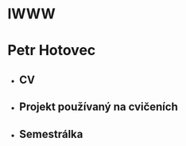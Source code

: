 # IWWW

<h1>Petr Hotovec</h1>
<ul>
<li><h2>CV</h2></li>
<li><h2>Projekt používaný na cvičeních</h2></li>
  <li><h2>Semestrálka</h2></li>
</ul>
